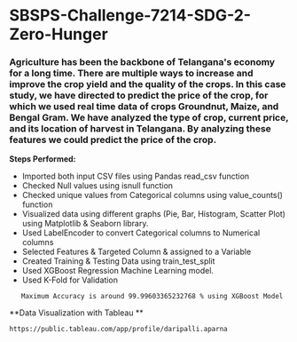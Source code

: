 # SBSPS-Challenge-7214-SDG-2-Zero-Hunger

<h3>Agriculture has been the backbone of Telangana's economy for a long time. There are multiple ways to increase and improve the crop yield and the quality of the crops. In this case study, we have directed to predict the price of the crop, for which we used real time data of crops Groundnut, Maize, and Bengal Gram. We have analyzed the type of crop, current price, and its location of harvest in Telangana. By analyzing these features we could predict the price of the crop.</h3>

**Steps Performed:**

- Imported both input CSV files using Pandas read_csv function
- Checked Null values using isnull function
- Checked unique values from Categorical columns using value_counts() function
- Visualized data using different graphs (Pie, Bar, Histogram, Scatter Plot) using Matplotlib & Seaborn library.
- Used LabelEncoder to convert Categorical columns to Numerical columns
- Selected Features & Targeted Column & assigned to a Variable
- Created Training & Testing Data using train_test_split
- Used XGBoost Regression Machine Learning model. 
- Used K-Fold for Validation
```
   Maximum Accuracy is around 99.99603365232768 % using XGBoost Model
```
**Data Visualization with Tableau **
```
https://public.tableau.com/app/profile/daripalli.aparna
```
